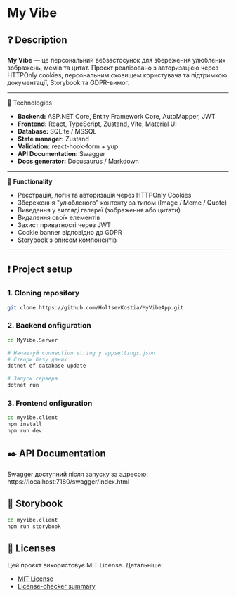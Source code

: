 # My Vibe

## ❓ Description

**My Vibe** — це персональний вебзастосунок для збереження улюблених зображень, мемів та цитат. Проєкт реалізовано з авторизацією через HTTPOnly cookies, персональним сховищем користувача та підтримкою документації, Storybook та GDPR-вимог.

---

🔨 Technologies

- **Backend:** ASP.NET Core, Entity Framework Core, AutoMapper, JWT
- **Frontend:** React, TypeScript, Zustand, Vite, Material UI
- **Database:** SQLite / MSSQL
- **State manager:** Zustand
- **Validation:** react-hook-form + yup
- **API Documentation:** Swagger
- **Docs generator:** Docusaurus / Markdown

---

🔎 **Functionality**

- Реєстрація, логін та авторизація через HTTPOnly Cookies
- Збереження "улюбленого" контенту за типом (Image / Meme / Quote)
- Виведення у вигляді галереї (зображення або цитати)
- Видалення своїх елементів
- Захист приватності через JWT
- Cookie banner відповідно до GDPR
- Storybook з описом компонентів

---

## ❗ Project setup

### 1. Cloning repository

```bash
git clone https://github.com/HoltsevKostia/MyVibeApp.git
```

### 2. Backend onfiguration

```bash
cd MyVibe.Server

# Налаштуй connection string у appsettings.json
# Створи базу даних
dotnet ef database update

# Запуск сервера
dotnet run
```

### 3. Frontend onfiguration
```bash
cd myvibe.client
npm install
npm run dev
```

## ✒️ API Documentation

Swagger доступний після запуску за адресою: https://localhost:7180/swagger/index.html

## 🧪 Storybook

```bash
cd myvibe.client
npm run storybook
```

## 📃 Licenses

Цей проєкт використовує MIT License. Детальніше:
* [MIT License](LICENSE)
* [License-checker summary](license-summary.txt)
